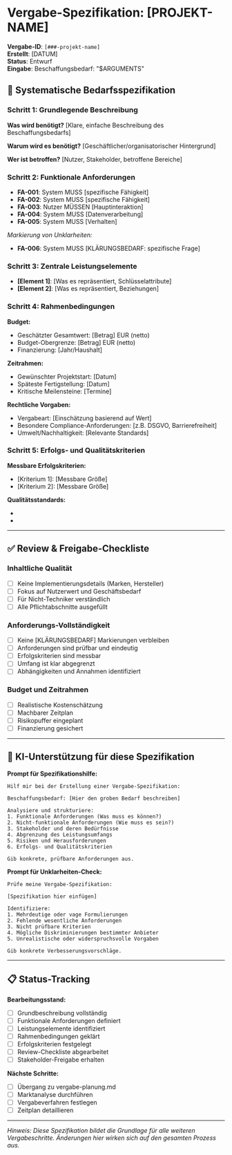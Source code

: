 # Vergabe-Spezifikation: [PROJEKT-NAME]

**Vergabe-ID**: `[###-projekt-name]`  
**Erstellt**: [DATUM]  
**Status**: Entwurf  
**Eingabe**: Beschaffungsbedarf: "$ARGUMENTS"

## 🎨 Systematische Bedarfsspezifikation

### Schritt 1: Grundlegende Beschreibung

**Was wird benötigt?**
[Klare, einfache Beschreibung des Beschaffungsbedarfs]

**Warum wird es benötigt?**
[Geschäftlicher/organisatorischer Hintergrund]

**Wer ist betroffen?**
[Nutzer, Stakeholder, betroffene Bereiche]

### Schritt 2: Funktionale Anforderungen

- **FA-001**: System MUSS [spezifische Fähigkeit]
- **FA-002**: System MUSS [spezifische Fähigkeit]  
- **FA-003**: Nutzer MÜSSEN [Hauptinteraktion]
- **FA-004**: System MUSS [Datenverarbeitung]
- **FA-005**: System MUSS [Verhalten]

*Markierung von Unklarheiten:*
- **FA-006**: System MUSS [KLÄRUNGSBEDARF: spezifische Frage]

### Schritt 3: Zentrale Leistungselemente

- **[Element 1]**: [Was es repräsentiert, Schlüsselattribute]
- **[Element 2]**: [Was es repräsentiert, Beziehungen]

### Schritt 4: Rahmenbedingungen

**Budget:**
- Geschätzter Gesamtwert: [Betrag] EUR (netto)
- Budget-Obergrenze: [Betrag] EUR (netto)
- Finanzierung: [Jahr/Haushalt]

**Zeitrahmen:**
- Gewünschter Projektstart: [Datum]
- Späteste Fertigstellung: [Datum]
- Kritische Meilensteine: [Termine]

**Rechtliche Vorgaben:**
- Vergabeart: [Einschätzung basierend auf Wert]
- Besondere Compliance-Anforderungen: [z.B. DSGVO, Barrierefreiheit]
- Umwelt/Nachhaltigkeit: [Relevante Standards]

### Schritt 5: Erfolgs- und Qualitätskriterien

**Messbare Erfolgskriterien:**
- [Kriterium 1]: [Messbare Größe]
- [Kriterium 2]: [Messbare Größe]

**Qualitätsstandards:**
- [Standard 1]: [Anforderung]
- [Standard 2]: [Anforderung]

---

## ✅ Review & Freigabe-Checkliste

### Inhaltliche Qualität
- [ ] Keine Implementierungsdetails (Marken, Hersteller)
- [ ] Fokus auf Nutzerwert und Geschäftsbedarf
- [ ] Für Nicht-Techniker verständlich
- [ ] Alle Pflichtabschnitte ausgefüllt

### Anforderungs-Vollständigkeit
- [ ] Keine [KLÄRUNGSBEDARF] Markierungen verbleiben
- [ ] Anforderungen sind prüfbar und eindeutig  
- [ ] Erfolgskriterien sind messbar
- [ ] Umfang ist klar abgegrenzt
- [ ] Abhängigkeiten und Annahmen identifiziert

### Budget und Zeitrahmen
- [ ] Realistische Kostenschätzung
- [ ] Machbarer Zeitplan
- [ ] Risikopuffer eingeplant
- [ ] Finanzierung gesichert

---

## 🤖 KI-Unterstützung für diese Spezifikation

**Prompt für Spezifikationshilfe:**
```
Hilf mir bei der Erstellung einer Vergabe-Spezifikation:

Beschaffungsbedarf: [Hier den groben Bedarf beschreiben]

Analysiere und strukturiere:
1. Funktionale Anforderungen (Was muss es können?)
2. Nicht-funktionale Anforderungen (Wie muss es sein?)
3. Stakeholder und deren Bedürfnisse
4. Abgrenzung des Leistungsumfangs
5. Risiken und Herausforderungen
6. Erfolgs- und Qualitätskriterien

Gib konkrete, prüfbare Anforderungen aus.
```

**Prompt für Unklarheiten-Check:**
```
Prüfe meine Vergabe-Spezifikation:

[Spezifikation hier einfügen]

Identifiziere:
1. Mehrdeutige oder vage Formulierungen
2. Fehlende wesentliche Anforderungen
3. Nicht prüfbare Kriterien
4. Mögliche Diskriminierungen bestimmter Anbieter
5. Unrealistische oder widerspruchsvolle Vorgaben

Gib konkrete Verbesserungsvorschläge.
```

---

## 📋 Status-Tracking

**Bearbeitungsstand:**
- [ ] Grundbeschreibung vollständig
- [ ] Funktionale Anforderungen definiert
- [ ] Leistungselemente identifiziert
- [ ] Rahmenbedingungen geklärt
- [ ] Erfolgskriterien festgelegt
- [ ] Review-Checkliste abgearbeitet
- [ ] Stakeholder-Freigabe erhalten

**Nächste Schritte:**
- [ ] Übergang zu vergabe-planung.md
- [ ] Marktanalyse durchführen
- [ ] Vergabeverfahren festlegen
- [ ] Zeitplan detaillieren

---

*Hinweis: Diese Spezifikation bildet die Grundlage für alle weiteren Vergabeschritte. Änderungen hier wirken sich auf den gesamten Prozess aus.*
